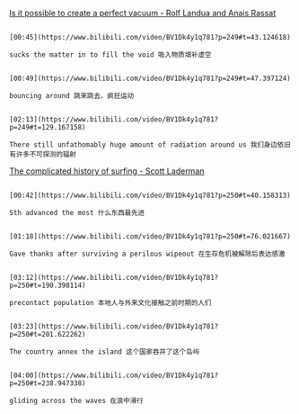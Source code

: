 [Is it possible to create a perfect vacuum - Rolf Landua and Anais Rassat](https://www.bilibili.com/video/BV1Dk4y1q781?p=249)


```ad-note

[00:45](https://www.bilibili.com/video/BV1Dk4y1q781?p=249#t=43.124618)

sucks the matter in to fill the void 吸入物质填补虚空
```


```ad-note

[00:49](https://www.bilibili.com/video/BV1Dk4y1q781?p=249#t=47.397124)

bouncing around 跳来跳去，疯狂运动
```

```ad-note

[02:13](https://www.bilibili.com/video/BV1Dk4y1q781?p=249#t=129.167158)

There still unfathomably huge amount of radiation around us 我们身边依旧有许多不可探测的辐射
```


[The complicated history of surfing - Scott Laderman](https://www.bilibili.com/video/BV1Dk4y1q781?p=250)



```ad-note

[00:42](https://www.bilibili.com/video/BV1Dk4y1q781?p=250#t=40.158313)

Sth advanced the most 什么东西最先进
```

```ad-note

[01:18](https://www.bilibili.com/video/BV1Dk4y1q781?p=250#t=76.021667)

Gave thanks after surviving a perilous wipeout 在生存危机被解除后表达感激
```

```ad-note

[03:12](https://www.bilibili.com/video/BV1Dk4y1q781?p=250#t=190.398114)

precontact population 本地人与外来文化接触之前时期的人们
```

```ad-note

[03:23](https://www.bilibili.com/video/BV1Dk4y1q781?p=250#t=201.622262)

The country annex the island 这个国家吞并了这个岛屿
```

```ad-note

[04:00](https://www.bilibili.com/video/BV1Dk4y1q781?p=250#t=238.947338)

gliding across the waves 在浪中滑行
```